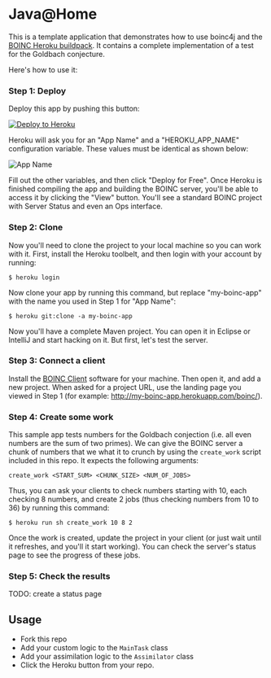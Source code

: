 # Java@Home

This is a template application that demonstrates how to use boinc4j and the [BOINC Heroku buildpack]().
It contains a complete implementation of a test for the Goldbach conjecture.

Here's how to use it:

### Step 1: Deploy

Deploy this app by pushing this button:

[![Deploy to Heroku](https://www.herokucdn.com/deploy/button.png)](https://heroku.com/deploy)

Heroku will ask you for an "App Name" and a "HEROKU_APP_NAME" configuration variable. These values must be
identical as shown below:

![App Name](https://dl.dropboxusercontent.com/u/1935391/boinc4j_app_name.png)

Fill out the other variables, and then click "Deploy for Free". Once Heroku is finished compiling the app and building
the BOINC server, you'll be able to access it by clicking the "View" button. You'll see a standard BOINC project with
Server Status and even an Ops interface.

### Step 2: Clone

Now you'll need to clone the project to your local machine so you can work with it. First, install the Heroku toolbelt,
and then login with your account by running:

```
$ heroku login
```

Now clone your app by running this command, but replace "my-boinc-app" with the name you used in Step 1 for "App Name":

```
$ heroku git:clone -a my-boinc-app
```

Now you'll have a complete Maven project. You can open it in Eclipse or IntelliJ and start hacking on it. But first,
let's test the server.

### Step 3: Connect a client

Install the [BOINC Client](http://boinc.berkeley.edu/download.php) software for your machine. Then open it, and
add a new project. When asked for a project URL, use the landing page you viewed in Step 1
(for example: http://my-boinc-app.herokuapp.com/boinc/).

### Step 4: Create some work

This sample app tests numbers for the Goldbach conjection (i.e. all even numbers are the sum of two primes).
We can give the BOINC server a chunk of numbers that we what it to crunch by using the `create_work` script
included in this repo. It expects the following arguments:

```
create_work <START_SUM> <CHUNK_SIZE> <NUM_OF_JOBS>
```

Thus, you can ask your clients to check numbers starting with 10, each checking 8 numbers, and create 2 jobs
(thus checking numbers from 10 to 36) by running this command:

```
$ heroku run sh create_work 10 8 2
```

Once the work is created, update the project in your client (or just wait until it refreshes, and you'll it start
working). You can check the server's status page to see the progress of these jobs.

### Step 5: Check the results

TODO: create a status page

## Usage

* Fork this repo
* Add your custom logic to the `MainTask` class
* Add your assimilation logic to the `Assimilator` class
* Click the Heroku button from your repo.

